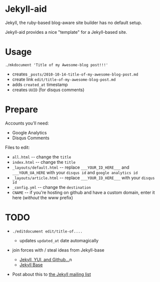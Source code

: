 Jekyll-aid
====

Jekyll, the ruby-based blog-aware site builder has no default setup.

Jekyll-aid provides a nice "template" for a Jekyll-based site.

Usage
====

    ./mkdocument 'Title of my Awesome-blog post!!!'

  * creates `_posts/2010-10-14-title-of-my-awesome-blog-post.md`
  * create link `edit/title-of-my-awesome-blog-post.md`
  * adds `created_at` timestamp
  * creates `UUID` (for disqus comments)

Prepare
====

Accounts you'll need:

  * Google Analytics
  * Disqus Comments

Files to edit:

  * `all.html` -- change the `title`
  * `index.html` -- change the `title`
  * `_layouts/default.html` -- replace `___YOUR_ID_HERE___` and `___YOUR_UA_HERE` with your `disqus id` and `google analytics id`
  * `_layouts/article.html` -- replace `___YOUR_ID_HERE___` with your `disqus id`
  * `_config.yml` -- change the `destination`
  * `CNAME` -- if you're hosting on github and have a custom domain, enter it here (*without* the www prefix)

TODO
====

  * `./editdocument edit/title-of....`
    * updates `updated_at` date automagically

  * join forces with / steal ideas from Jekyll-base
    * [Jekyll, YUI, and Github...](http://www.nsa.be/index.php/eng/Blog/Jekyll-YUI-and-Github-a-great-combinatio)n
    * [Jekyll Base](http://raphinou.github.com/jekyll-base/)

  * Post about this to [the Jekyll mailing list](http://groups.google.com/group/jekyll-rb)
